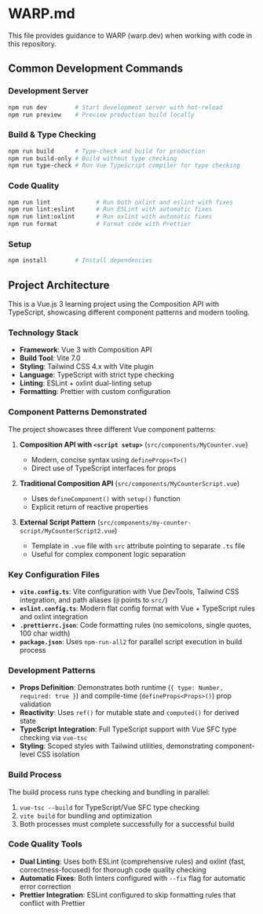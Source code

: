 # WARP.md

This file provides guidance to WARP (warp.dev) when working with code in this repository.

## Common Development Commands

### Development Server
```bash
npm run dev        # Start development server with hot-reload
npm run preview    # Preview production build locally
```

### Build & Type Checking
```bash
npm run build      # Type-check and build for production
npm run build-only # Build without type checking
npm run type-check # Run Vue TypeScript compiler for type checking
```

### Code Quality
```bash
npm run lint             # Run both oxlint and eslint with fixes
npm run lint:eslint      # Run ESLint with automatic fixes
npm run lint:oxlint      # Run oxlint with automatic fixes
npm run format           # Format code with Prettier
```

### Setup
```bash
npm install        # Install dependencies
```

## Project Architecture

This is a Vue.js 3 learning project using the Composition API with TypeScript, showcasing different component patterns and modern tooling.

### Technology Stack
- **Framework**: Vue 3 with Composition API
- **Build Tool**: Vite 7.0
- **Styling**: Tailwind CSS 4.x with Vite plugin
- **Language**: TypeScript with strict type checking
- **Linting**: ESLint + oxlint dual-linting setup
- **Formatting**: Prettier with custom configuration

### Component Patterns Demonstrated

The project showcases three different Vue component patterns:

1. **Composition API with `<script setup>`** (`src/components/MyCounter.vue`)
   - Modern, concise syntax using `defineProps<T>()`
   - Direct use of TypeScript interfaces for props

2. **Traditional Composition API** (`src/components/MyCounterScript.vue`)
   - Uses `defineComponent()` with `setup()` function
   - Explicit return of reactive properties

3. **External Script Pattern** (`src/components/my-counter-script/MyCounterScript2.vue`)
   - Template in `.vue` file with `src` attribute pointing to separate `.ts` file
   - Useful for complex component logic separation

### Key Configuration Files

- **`vite.config.ts`**: Vite configuration with Vue DevTools, Tailwind CSS integration, and path aliases (`@` points to `src/`)
- **`eslint.config.ts`**: Modern flat config format with Vue + TypeScript rules and oxlint integration
- **`.prettierrc.json`**: Code formatting rules (no semicolons, single quotes, 100 char width)
- **`package.json`**: Uses `npm-run-all2` for parallel script execution in build process

### Development Patterns

- **Props Definition**: Demonstrates both runtime (`{ type: Number, required: true }`) and compile-time (`defineProps<Props>()`) prop validation
- **Reactivity**: Uses `ref()` for mutable state and `computed()` for derived state
- **TypeScript Integration**: Full TypeScript support with Vue SFC type checking via `vue-tsc`
- **Styling**: Scoped styles with Tailwind utilities, demonstrating component-level CSS isolation

### Build Process

The build process runs type checking and bundling in parallel:
1. `vue-tsc --build` for TypeScript/Vue SFC type checking
2. `vite build` for bundling and optimization
3. Both processes must complete successfully for a successful build

### Code Quality Tools

- **Dual Linting**: Uses both ESLint (comprehensive rules) and oxlint (fast, correctness-focused) for thorough code quality checking
- **Automatic Fixes**: Both linters configured with `--fix` flag for automatic error correction
- **Prettier Integration**: ESLint configured to skip formatting rules that conflict with Prettier
